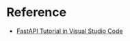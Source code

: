# Reference
- [FastAPI Tutorial in Visual Studio Code](https://code.visualstudio.com/docs/python/tutorial-fastapi)
